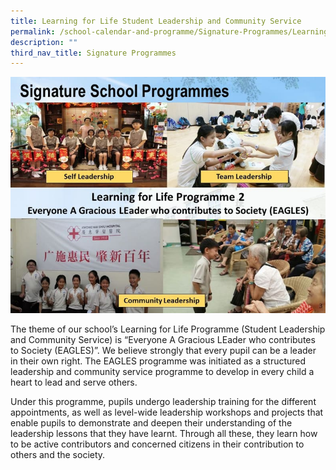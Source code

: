 ```yaml
---
title: Learning for Life Student Leadership and Community Service
permalink: /school-calendar-and-programme/Signature-Programmes/Learning-for-Life-Leadership-and-Service/
description: ""
third_nav_title: Signature Programmes
---
```

![](/images/School%20Calendar%20&%20Programme/Signature%20programmes/LFL%20student%20leadership/Signature-Prog-LLP-Student-Leadershp_resized.jpg)

The theme of our school’s Learning for Life Programme (Student Leadership and Community Service) is “Everyone A Gracious LEader who contributes to Society (EAGLES)”. We believe strongly that every pupil can be a leader in their own right. The EAGLES programme was initiated as a structured leadership and community service programme to develop in every child a heart to lead and serve others.

Under this programme, pupils undergo leadership training for the different appointments, as well as level-wide leadership workshops and projects that enable pupils to demonstrate and deepen their understanding of the leadership lessons that they have learnt. Through all these, they learn how to be active contributors and concerned citizens in their contribution to others and the society.